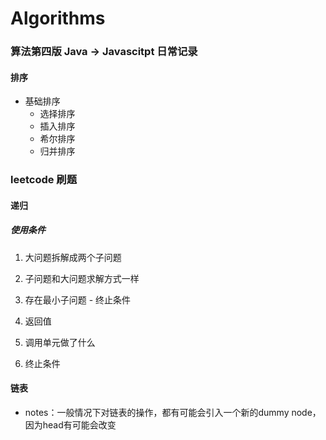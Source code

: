 # Algorithms
### 算法第四版 Java -> Javascitpt 日常记录
#### 排序
+ 基础排序
  - 选择排序
  - 插入排序
  - 希尔排序
  - 归并排序

### leetcode 刷题
#### 递归
##### 使用条件
1. 大问题拆解成两个子问题
2. 子问题和大问题求解方式一样
3. 存在最小子问题 - 终止条件

1. 返回值
2. 调用单元做了什么
3. 终止条件

#### 链表
- notes：一般情况下对链表的操作，都有可能会引入一个新的dummy node，因为head有可能会改变
